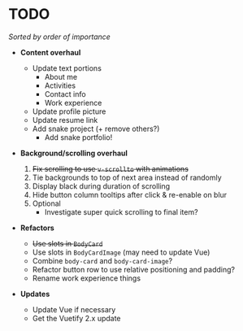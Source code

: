 # TODO

*Sorted by order of importance*

- **Content overhaul**
    - Update text portions
        - About me
        - Activities
        - Contact info
        - Work experience
    - Update profile picture
    - Update resume link
    - Add snake project (+ remove others?)
        - Add snake portfolio!

- **Background/scrolling overhaul**
    1. ~~Fix scrolling to use `v-scrollto` with animations~~
    1. Tie backgrounds to top of next area instead of randomly
    1. Display black during duration of scrolling
    1. Hide button column tooltips after click & re-enable on blur
    1. Optional
        - Investigate super quick scrolling to final item?

- **Refactors**
    - ~~Use slots in `BodyCard`~~
    - Use slots in `BodyCardImage` (may need to update Vue)
    - Combine `body-card` and `body-card-image`?
    - Refactor button row to use relative positioning and padding?
    - Rename work experience things

- **Updates**
    - Update Vue if necessary
    - Get the Vuetify 2.x update

